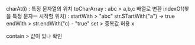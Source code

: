 charAt(i) : 특정 문자열의 위치
toCharArray : abc > a,b,c 배열로 변환
indexOf(찾을 특정 문자ㅡ 시작할 위치) :
startWith > "abc" str.STartWith("a") -> true
endWith > str.endWith("c) - "true"
set > 중복값 허용 x

contain > 값이 있나 확인